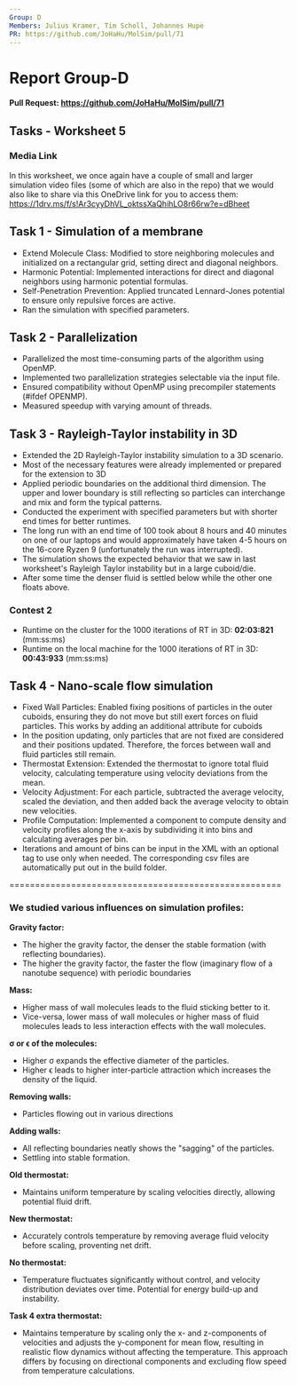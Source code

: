 ```yaml
---
Group: D
Members: Julius Kramer, Tim Scholl, Johannes Hupe
PR: https://github.com/JoHaHu/MolSim/pull/71
---
```


# Report Group-D

#### Pull Request: https://github.com/JoHaHu/MolSim/pull/71

## Tasks - Worksheet 5

### Media Link

In this worksheet, we once again have a couple of small and larger simulation video files (some of which are also in the repo) that we would also like to share via this OneDrive link for you to access them:
https://1drv.ms/f/s!Ar3cyyDhVL_oktssXaQhihLO8r66rw?e=dBheet

## Task 1 - Simulation of a membrane

- Extend Molecule Class: Modified to store neighboring molecules and initialized on a rectangular grid, setting direct and diagonal neighbors.
- Harmonic Potential: Implemented interactions for direct and diagonal neighbors using harmonic potential formulas.
- Self-Penetration Prevention: Applied truncated Lennard-Jones potential to ensure only repulsive forces are active.
- Ran the simulation with specified parameters.

## Task 2 - Parallelization

- Parallelized the most time-consuming parts of the algorithm using OpenMP.
- Implemented two parallelization strategies selectable via the input file.
- Ensured compatibility without OpenMP using precompiler statements (#ifdef OPENMP).
- Measured speedup with varying amount of threads.

## Task 3 - Rayleigh-Taylor instability in 3D

- Extended the 2D Rayleigh-Taylor instability simulation to a 3D scenario.
- Most of the necessary features were already implemented or prepared for the extension to 3D
- Applied periodic boundaries on the additional third dimension. The upper and lower boundary is still reflecting so particles can interchange and mix and form the typical patterns.
- Conducted the experiment with specified parameters but with shorter end times for better runtimes.
- The long run with an end time of 100 took about 8 hours and 40 minutes on one of our laptops and would approximately have taken 4-5 hours on the 16-core Ryzen 9 (unfortunately the run was interrupted).
- The simulation shows the expected behavior that we saw in last worksheet's Rayleigh Taylor instability but in a large cuboid/die.
- After some time the denser fluid is settled below while the other one floats above.

### Contest 2

- Runtime on the cluster for the 1000 iterations of RT in 3D: **02:03:821** (mm:ss:ms)
- Runtime on the local machine for the 1000 iterations of RT in 3D: **00:43:933** (mm:ss:ms)

## Task 4 - Nano-scale flow simulation

- Fixed Wall Particles: Enabled fixing positions of particles in the outer cuboids, ensuring they do not move but still exert forces on fluid particles. This works by adding an additional attribute for cuboids
- In the position updating, only particles that are not fixed are considered and their positions updated. Therefore, the forces between wall and fluid particles still remain.
- Thermostat Extension: Extended the thermostat to ignore total fluid velocity, calculating temperature using velocity deviations from the mean.
- Velocity Adjustment: For each particle, subtracted the average velocity, scaled the deviation, and then added back the average velocity to obtain new velocities.
- Profile Computation: Implemented a component to compute density and velocity profiles along the x-axis by subdividing it into bins and calculating averages per bin.
- Iterations and amount of bins can be input in the XML with an optional tag to use only when needed. The corresponding csv files are automatically put out in the build folder.

=====================================================

### We studied various influences on simulation profiles:

**Gravity factor:**
- The higher the gravity factor, the denser the stable formation (with reflecting boundaries).
- The higher the gravity factor, the faster the flow (imaginary flow of a nanotube sequence) with periodic boundaries

**Mass:**
- Higher mass of wall molecules leads to the fluid sticking better to it.
- Vice-versa, lower mass of wall molecules or higher mass of fluid molecules leads to less interaction effects with the wall molecules.

**σ or ϵ of the molecules:**
- Higher σ expands the effective diameter of the particles.
- Higher ϵ leads to higher inter-particle attraction which increases the density of the liquid.

**Removing walls:**
- Particles flowing out in various directions

**Adding walls:**
- All reflecting boundaries neatly shows the "sagging" of the particles.
- Settling into stable formation.

**Old thermostat:**
- Maintains uniform temperature by scaling velocities directly, allowing potential fluid drift.

**New thermostat:**
- Accurately controls temperature by removing average fluid velocity before scaling, proventing net drift.

**No thermostat:**
- Temperature fluctuates significantly without control, and velocity distribution deviates over time. Potential for energy build-up and instability.

**Task 4 extra thermostat:**
- Maintains temperature by scaling only the x- and z-components of velocities and adjusts the y-component for mean flow,
resulting in realistic flow dynamics without affecting the temperature.
This approach differs by focusing on directional components and excluding flow speed from temperature calculations.
